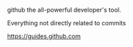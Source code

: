 github the all-powerful developer's tool.  
  
Everything not directly related to commits  
  
https://guides.github.com  